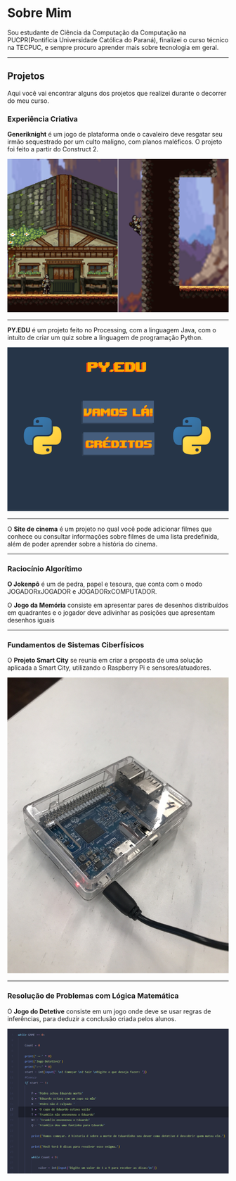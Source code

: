 # Sobre Mim
Sou estudante de Ciência da Computação da Computação na PUCPR(Pontifícia Universidade Católica do Paraná), finalizei o curso técnico na TECPUC, e sempre procuro aprender mais sobre tecnologia em geral.

---

## Projetos
Aqui você vai encontrar alguns dos projetos que realizei durante o decorrer do meu curso.

### Experiência Criativa
**Generiknight** é um jogo de plataforma onde o cavaleiro deve resgatar seu irmão sequestrado por um culto maligno, com planos maléficos.
   O projeto foi feito a partir do Construct 2.  
<p><img src="./images/generiknight.png"></p>

---

**PY.EDU** é um projeto feito no Processing, com a linguagem Java, com o intuito de criar um quiz sobre a linguagem de programação Python.

<p> <img src="./images/pyedu.png"></p>

---

O **Site de cinema** é um projeto no qual você pode adicionar filmes que conhece ou consultar informações sobre filmes de uma lista predefinida, além de poder aprender sobre a história do cinema.

---

### Raciocínio Algorítimo
**O Jokenpô** é um de pedra, papel e tesoura, que conta com o modo JOGADORxJOGADOR e JOGADORxCOMPUTADOR.

O **Jogo da Memória** consiste em apresentar pares de desenhos distribuídos em quadrantes e o jogador deve adivinhar as posições que apresentam desenhos iguais

---

### Fundamentos de Sistemas Ciberfísicos
O **Projeto Smart City** se reunia em criar a proposta de uma solução aplicada a Smart City, utilizando o Raspberry Pi e sensores/atuadores.
<p> <img src="./images/rasppi.jpg"> </p>

---

### Resolução de Problemas com Lógica Matemática
O **Jogo do Detetive** consiste em um jogo onde deve se usar regras de inferências, para deduzir a conclusão criada pelos alunos.
<p> <img src="./images/detetive.png"> </p>





